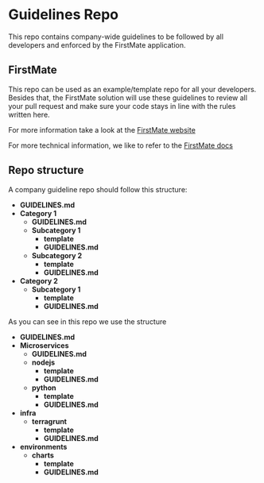 # Guidelines Repo
This repo contains company-wide guidelines to be followed by all developers and enforced by the FirstMate application.

## FirstMate
This repo can be used as an example/template repo for all your developers. 
Besides that, the FirstMate solution will use these guidelines to review all your pull request and make sure your code stays in line with the rules written here.

For more information take a look at the [FirstMate website](https://firstmate.cloud)

For more technical information, we like to refer to the [FirstMate docs](https://docs.firstmate.cloud)

## Repo structure
A company guideline repo should follow this structure:

- **GUIDELINES.md** 
- **Category 1** 
  - **GUIDELINES.md**  
  - **Subcategory 1** 
    - **template** 
    - **GUIDELINES.md**
  - **Subcategory 2**
    - **template** 
    - **GUIDELINES.md** 
- **Category 2** 
  - **Subcategory 1** 
      - **template** 
      - **GUIDELINES.md**


As you can see in this repo we use the structure

- **GUIDELINES.md** 
- **Microservices** 
  - **GUIDELINES.md**  
  - **nodejs** 
    - **template** 
    - **GUIDELINES.md**
  - **python**
    - **template** 
    - **GUIDELINES.md** 
- **infra** 
  - **terragrunt** 
      - **template** 
      - **GUIDELINES.md**
- **environments** 
  - **charts** 
      - **template** 
      - **GUIDELINES.md**